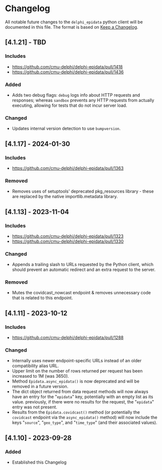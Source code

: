 # Changelog

All notable future changes to the `delphi_epidata` python client will be documented in this file.
The format is based on [Keep a Changelog](http://keepachangelog.com/).

## [4.1.21] - TBD

### Includes
- https://github.com/cmu-delphi/delphi-epidata/pull/1418
- https://github.com/cmu-delphi/delphi-epidata/pull/1436

### Added
- Adds two debug flags: `debug` logs info about HTTP requests and responses; whereas `sandbox` prevents any HTTP requests from actually executing, allowing for tests that do not incur server load.

### Changed
- Updates internal version detection to use `bumpversion`.

## [4.1.17] - 2024-01-30

### Includes
- https://github.com/cmu-delphi/delphi-epidata/pull/1363

### Removed
- Removes uses of setuptools' deprecated pkg_resources library - these are replaced by the native importlib.metadata library.

## [4.1.13] - 2023-11-04

### Includes
- https://github.com/cmu-delphi/delphi-epidata/pull/1323
- https://github.com/cmu-delphi/delphi-epidata/pull/1330

### Changed
- Appends a trailing slash to URLs requested by the Python client, which should prevent an automatic redirect and an extra request to the server.

### Removed
- Mutes the covidcast_nowcast endpoint & removes unnecessary code that is related to this endpoint.

## [4.1.11] - 2023-10-12

### Includes
- https://github.com/cmu-delphi/delphi-epidata/pull/1288

### Changed
- Internally uses newer endpoint-specific URLs instead of an older compatibility alias URL.
- Upper limit on the number of rows returned per request has been increased to 1M (was 3650).
- Method `Epidata.async_epidata()` is now deprecated and will be removed in a future version.
- The dict object returned from data request methods will now always have an entry for the "`epidata`" key, potentially with an empty list as its value.  previously, if there were no results for the request, the "`epidata`" entry was not present.
- Results from the `Epidata.covidcast()` method (or potentially the `covidcast` endpoint via the `async_epidata()` method) will now include the keys "`source`", "`geo_type`", and "`time_type`" (and their associated values).

## [4.1.10] - 2023-09-28

### Added
- Established this Changelog
